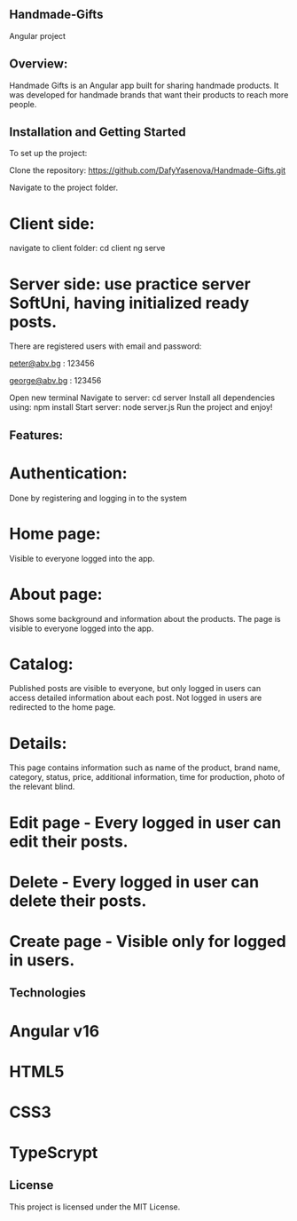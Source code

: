 ## Handmade-Gifts
Angular project 



## Overview:
Handmade Gifts is an Angular app built for sharing handmade products. It was developed for handmade brands that want their products to reach more people.

## Installation and Getting Started
To set up the project:

Clone the repository: https://github.com/DafyYasenova/Handmade-Gifts.git

Navigate to the project folder.

# Client side:

navigate to client folder: cd client
ng serve


# Server side: use practice server SoftUni, having initialized ready posts.

There are registered users with email and password:

peter@abv.bg : 123456

george@abv.bg : 123456

Open new terminal
Navigate to server: cd server
Install all dependencies using: npm install
Start server: node server.js
Run the project and enjoy!

## Features:
# Authentication:
Done by registering and logging in to the system

# Home page:
Visible to everyone logged into the app.

# About page:
Shows some background and information about the products. The page is visible to everyone logged into the app.

# Catalog:
Published posts are visible to everyone, but only logged in users can access detailed information about each post. Not logged in users are redirected to the home page.

# Details:
This page contains information such as name of the product, brand name, category, status, price, additional information, time for production, photo of the relevant blind.

# Edit page - Every logged in user can edit their posts.
# Delete - Every logged in user can delete their posts.
# Create page - Visible only for logged in users.



## Technologies
# Angular v16
# HTML5
# CSS3
# TypeScrypt


## License
This project is licensed under the MIT License.